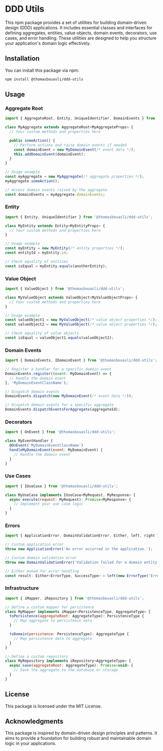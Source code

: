 # DDD Utils

This npm package provides a set of utilities for building domain-driven design (DDD) applications. It includes essential classes and interfaces for defining aggregates, entities, value objects, domain events, decorators, use cases, and error handling. These utilities are designed to help you structure your application's domain logic effectively.

## Installation

You can install this package via npm:

```bash
npm install @thomasbouasli/ddd-utils
```

## Usage

### Aggregate Root

```javascript
import { AggregateRoot, Entity, UniqueIdentifier, DomainEvents } from '@thomasbouasli/ddd-utils';

class MyAggregate extends AggregateRoot<MyAggregateProps> {
  // Your custom methods and properties here

  public someAction() {
    // Perform actions and raise domain events if needed
    const domainEvent = new MyDomainEvent(/* event data */);
    this.addDomainEvent(domainEvent);
  }
}

// Usage example
const myAggregate = new MyAggregate(/* aggregate properties */);
myAggregate.someAction();

// Access domain events raised by the aggregate
const domainEvents = myAggregate.domainEvents;
```

### Entity

```javascript
import { Entity, UniqueIdentifier } from '@thomasbouasli/ddd-utils';

class MyEntity extends Entity<MyEntityProps> {
  // Your custom methods and properties here
}

// Usage example
const myEntity = new MyEntity(/* entity properties */);
const entityId = myEntity.id;

// Check equality of entities
const isEqual = myEntity.equals(anotherEntity);
```

### Value Object

```javascript
import { ValueObject } from '@thomasbouasli/ddd-utils';

class MyValueObject extends ValueObject<MyValueObjectProps> {
  // Your custom methods and properties here
}

// Usage example
const valueObject1 = new MyValueObject(/* value object properties */);
const valueObject2 = new MyValueObject(/* value object properties */);

// Check equality of value objects
const isEqual = valueObject1.equals(valueObject2);
```

### Domain Events

```javascript
import { DomainEvents, IDomainEvent } from '@thomasbouasli/ddd-utils';

// Register a handler for a specific domain event
DomainEvents.register((event: MyDomainEvent) => {
  // Handle the domain event
}, 'MyDomainEventClassName');

// Dispatch domain events
DomainEvents.dispatch(new MyDomainEvent(/* event data */));

// Dispatch domain events for a specific aggregate
DomainEvents.dispatchEventsForAggregate(aggregateId);
```

### Decorators

```javascript
import { OnEvent } from '@thomasbouasli/ddd-utils';

class MyEventHandler {
  @OnEvent('MyDomainEventClassName')
  handleMyDomainEvent(event: MyDomainEvent) {
    // Handle the domain event
  }
}
```

### Use Cases

```javascript
import { IUseCase } from '@thomasbouasli/ddd-utils';

class MyUseCase implements IUseCase<MyRequest, MyResponse> {
  async execute(request: MyRequest): Promise<MyResponse> {
    // Implement your use case logic
  }
}
```

### Errors

```javascript
import { ApplicationError, DomainValidationError, Either, left, right } from '@thomasbouasli/ddd-utils';

// Custom application error
throw new ApplicationError('An error occurred in the application.');

// Custom domain validation error
throw new DomainValidationError('Validation failed for a domain entity.');

// Either monad for error handling
const result: Either<ErrorType, SuccessType> = left(new ErrorType('Error message'));
```

### Infrastructure

```javascript
import { iMapper, iRepository } from '@thomasbouasli/ddd-utils';

// Define a custom mapper for persistence
class MyMapper implements iMapper<PersistenceType, AggregateType> {
  toPersistence(aggregateRoot: AggregateType): PersistenceType {
    // Map aggregate to persistence data
  }

  toDomain(persistence: PersistenceType): AggregateType {
    // Map persistence data to aggregate
  }
}

// Define a custom repository
class MyRepository implements iRepository<AggregateType> {
  async save(aggregateRoot: AggregateType): Promise<void> {
    // Save the aggregate to the database or storage
  }
}
```

## License

This package is licensed under the MIT License.

## Acknowledgments

This package is inspired by domain-driven design principles and patterns. It aims to provide a foundation for building robust and maintainable domain logic in your applications.